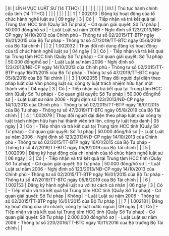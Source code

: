 | III | LĨNH VỰC LUẬT SƯ (14 TTHC) |  |  |  |  |  |  |  |  |
| III.1 | Thủ tục hành chính cấp tỉnh (14 TTHC) |  |  |  |  |  |  |  |  |
| 1 | 1.002010 | Đăng ký hoạt động của tổ chức hành nghề luật sư | 09 ngày | 3 | Có | - Tiếp nhận và trả kết quả tại Trung tâm HCC tỉnh (Quầy Sở Tư pháp) - Cơ quan giải quyết: Sở Tư pháp | 50.000 đồng/hồ sơ | - Luật Luật sư năm 2006 - Nghị định số 123/2013/NĐ-CP ngày 14/10/2013 của Chính phủ - Thông tư số 02/2015/TT-BTP ngày 16/01/2015 của Bộ Tư pháp - Thông tư số 47/2019/TT-BTC ngày 05/8/2019 của Bộ Tài chính |  |
| 2 | 1.002032 | Thay đổi nội dung đăng ký hoạt động của tổ chức hành nghề luật sư | 04 ngày | 3 | Có | - Tiếp nhận và trả kết quả tại Trung tâm HCC tỉnh (Quầy Sở Tư pháp) - Cơ quan giải quyết: Sở Tư pháp | 50.000 đồng/hồ sơ | - Luật Luật sư năm 2006 - Nghị định số 123/2013/NĐ-CP ngày 14/10/2013 của Chính phủ - Thông tư số 02/2015/TT-BTP ngày 16/01/2015 của Bộ Tư pháp - Thông tư số 47/2019/TT-BTC ngày 05/8/2019 của Bộ Tài chính |  |
| 3 | 1.002055 | Thay đổi người đại diện theo pháp luật của Văn phòng luật sư, công ty luật trách nhiệm hữu hạn một thành viên | 04 ngày | 3 | Có | - Tiếp nhận và trả kết quả tại Trung tâm HCC tỉnh (Quầy Sở Tư pháp) - Cơ quan giải quyết: Sở Tư pháp | 50.000 đồng/hồ sơ | - Luật Luật sư năm 2006 - Nghị định số 123/2013/NĐ-CP ngày 14/10/2013 của Chính phủ - Thông tư số 02/2015/TT-BTP ngày 16/01/2015 của Bộ Tư pháp - Thông tư số 47/2019/TT-BTC ngày 05/8/2019 của Bộ Tài chính |  |
| 4 | 1.002079 | Thay đổi người đại diện theo pháp luật của công ty luật trách nhiệm hữu hạn hai thành viên trở lên, công ty luật hợp danh | 05 ngày | 3 | Có | - Tiếp nhận và trả kết quả tại Trung tâm HCC tỉnh (Quầy Sở Tư pháp) - Cơ quan giải quyết: Sở Tư pháp | 50.000 đồng/hồ sơ | - Luật Luật sư năm 2006 - Nghị định số 123/2013/NĐ-CP ngày 14/10/2013 của Chính phủ - Thông tư số 02/2015/TT-BTP ngày 16/01/2015 của Bộ Tư pháp - Thông tư số 47/2019/TT-BTC ngày 05/8/2019 của Bộ Tài chính |  |
| 5 | 1.002099 | Đăng ký hoạt động của chi nhánh của tổ chức hành nghề luật sư | 06 ngày | 3 | Có | - Tiếp nhận và trả kết quả tại Trung tâm HCC tỉnh (Quầy Sở Tư pháp) - Cơ quan giải quyết: Sở Tư pháp | 50.000 đồng/hồ sơ | - Luật Luật sư năm 2006 - Nghị định số 123/2013/NĐ-CP ngày 14/10/2013 của Chính phủ - Thông tư số 02/2015/TT-BTP ngày 16/01/2015 của Bộ Tư pháp - Thông tư số 47/2019/TT-BTC ngày 05/8/2019 của Bộ Tài chính |  |
| 6 | 1.002153 | Đăng ký hành nghề luật sư với tư cách cá nhân | 06 ngày | 3 | Có | - Tiếp nhận và trả kết quả tại Trung tâm HCC tỉnh (Quầy Sở Tư pháp) - Cơ quan giải quyết: Sở Tư pháp | Không | - Luật Luật sư năm 2006 - Thông tư số 02/2015/TT-BTP ngày 16/01/2015 của Bộ Tư pháp |  |
| 7 | 1.002181 | Đăng ký hoạt động của chi nhánh, công ty luật nước ngoài | 09 ngày | 3 | Có | - Tiếp nhận và trả kết quả tại Trung tâm HCC tỉnh (Quầy Sở Tư pháp) - Cơ quan giải quyết: Sở Tư pháp | 2.000.000 đồng/hồ sơ | - Luật Luật sư năm 2006 - Thông tư số 220/2016/TT-BTC ngày 10/11/2016 của Bộ trưởng Bộ Tài chính |  |